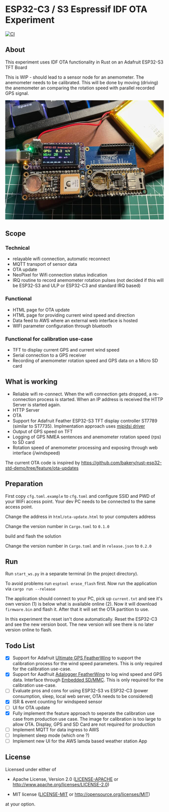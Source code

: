 # ESP32-C3 / S3 Espressif IDF OTA Experiment
[![CI](https://github.com/taunusflieger/anemometer/actions/workflows/ci.yml/badge.svg)](https://github.com/taunusflieger/anemometer/actions/workflows/ci.yml)


## About

This experiment uses IDF OTA functionality in Rust on an Adafruit ESP32-S3 TFT Board

This is WIP - should lead to a sensor node for an anemometer. The anemometer needs to be calibrated. This will be done by moving (driving) the anemometer an comparing the rotation speed with parallel recorded GPS signal.

![Adafruit Feather ESP32-S3 TFT](assets/IMG_2074.jpeg)

## Scope
### Technical
- relayable wifi connection, automatic reconnect
- MQTT transport of sensor data
- OTA update
- NeoPixel for Wifi connection status indication
- IRQ routine to record anemometer rotation pulses (not decided if this will be ESP32-S3 and ULP or ESP32-C3 and standard IRQ based)

### Functional
- HTML page for OTA update
- HTML page for providing current wind speed and direction
- Data feed to AWS where an external web interface is hosted
- WIFI parameter configuration through bluetooth

### Functional for calibration use-case
- TFT to display current GPS and current wind speed
- Serial connection to a GPS receiver
- Recording of anemometer rotation speed and GPS data on a Micro SD card

## What is working
- Reliable wifi re-connect. When the wifi connection gets dropped, a re-connection process is started. When an IP address is received the HTTP Server is started again.
- HTTP Server
- OTA
- Support for Adafruit Feather ESP32-S3 TFT display controller ST7789 (similar to ST7735). Implmentation approach uses [mipidsi driver](https://github.com/almindor/mipidsi) 
- Output of GPS speed on TFT
- Logging of GPS NMEA sentences and anemometer rotation speed (rps) to SD card
- Rotation speed of anemometer processing and exposing through web interface (/windspeed)

The current OTA code is inspired by https://github.com/bakery/rust-esp32-std-demo/tree/feature/ota-updates

## Preparation

First copy `cfg.toml.example` to `cfg.toml` and configure SSID and PWD of your WiFi access point.
Your dev PC needs to be connected to the same access point.

Change the address in `html/ota-update.html` to your computers address

Change the version number in `Cargo.toml` to `0.1.0`

build and flash the solution

Change the version number in `Cargo.toml` and in `release.json` to `0.2.0`

## Run

Run `start_ws.py` in a separate terminal (in the project directory). 

To avoid problems run `esptool erase_flash` first. Now run the application via `cargo run --release`

The application should connect to your PC, pick up `current.txt` and see it's own version (1) is below what is available online (2).
Now it will download `firmware.bin` and flash it. After that it will set the OTA partition to use.

In this experiment the reset isn't done automatically. Reset the ESP32-C3 and see the new version boot.
The new version will see there is no later version online to flash.

## Todo List
- [x] Support for Adafruit [Ultimate GPS FeatherWing](https://learn.adafruit.com/adafruit-ultimate-gps-featherwing) to support the calibration process for the wind speed parameters. This is only required for the calibration use-case.
- [x] Support for Aadfruit [Adalogger FeatherWing](https://learn.adafruit.com/adafruit-adalogger-featherwing) to log wind speed and GPS data. Interface through [Embedded SD/MMC](https://github.com/rust-embedded-community/embedded-sdmmc-rs). This is only required for the calibration use-case.
- [ ] Evaluate pros and cons for using ESP32-S3 vs ESP32-C3 (power consumption, sleep, local web server, OTA needs to be considered)
- [x] ISR & event counting for windspeed sensor
- [ ] UI for OTA update
- [x] Fully implement the feature approach to seperate the calibration use case from production use case. The image for calibration is too large to allow OTA. Display, GPS and SD Card are not required for production
- [ ] Implement MQTT for data ingress to AWS
- [ ] Implement sleep mode (which one ?)
- [ ] Implement new UI for the AWS lamda based weather station App

## License

Licensed under either of

- Apache License, Version 2.0 ([LICENSE-APACHE](LICENSE-APACHE) or
  http://www.apache.org/licenses/LICENSE-2.0)

- MIT license ([LICENSE-MIT](LICENSE-MIT) or http://opensource.org/licenses/MIT)

at your option.
